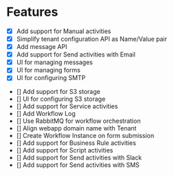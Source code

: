 # Features

- [x] Add support for Manual activities
- [x] Simplify tenant configuration API as Name/Value pair
- [x] Add message API
- [x] Add support for Send activities with Email
- [x] UI for managing messages
- [x] UI for managing forms
- [x] UI for configuring SMTP
- [] Add support for S3 storage
- [] UI for configuring S3 storage
- [] Add support for Service activities
- [] Add Workflow Log
- [] Use RabbitMQ for workflow orchestration
- [] Align webapp domain name with Tenant
- [] Create Workflow Instance on form submission
- [] Add support for Business Rule activities
- [] Add support for Script activities
- [] Add support for Send activities with Slack
- [] Add support for Send activities with SMS
